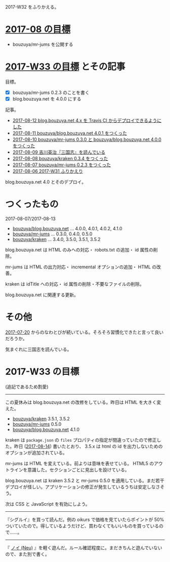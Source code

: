 2017-W32 をふりかえる。

# [2017-08 の目標][2017-07-31]

- bouzuya/mr-jums を公開する

# [2017-W33 の目標][2017-07-30] とその記事

目標。

- [x] bouzuya/mr-jums 0.2.3 のことを書く
- [x] blog.bouzuya.net を 4.0.0 にする

記事。

- [2017-08-12 blog.bouzuya.net 4.x を Travis CI からデプロイできるようにした][2017-08-12]
- [2017-08-11 bouzuya/blog.bouzuya.net 4.0.1 をつくった][2017-08-11]
- [2017-08-10 bouzuya/mr-jums 0.3.0 と bouzuya/blog.bouzuya.net 4.0.0 をつくった][2017-08-10]
- [2017-08-09 吉川英治『三国志』を読んでいる][2017-08-09]
- [2017-08-08 bouzuya/kraken 0.3.4 をつくった][2017-08-08]
- [2017-08-07 bouzuya/mr-jums 0.2.3 をつくった][2017-08-07]
- [2017-08-06 2017-W31 ふりかえり][2017-08-06]

blog.bouzuya.net 4.0 とそのデプロイ。

# つくったもの

2017-08-07/2017-08-13

- [bouzuya/blog.bouzuya.net][] ... 4.0.0, 4.0.1, 4.0.2, 4.1.0
- [bouzuya/mr-jums][] ... 0.3.0, 0.4.0, 0.5.0
- [bouzuya/kraken][] ... 3.4.0, 3.5.0, 3.5.1, 3.5.2

blog.bouzuya.net は HTML のみへの対応・ robots.txt の追加・ id 属性の削除。

mr-jums は HTML の出力対応・ incremental オプションの追加・ HTML の改善。

kraken は idTitle への対応・ id 属性の削除・不要なファイルの削除。

blog.bouzuya.net に関連する更新。

# その他

[2017-07-20][] からのなわとびが続いている。そろそろ習慣化できたと言って良いだろうか。

気まぐれに三国志を読んでいる。

# 2017-W33 の目標

(追記であるため割愛)

-----

この夏休みは blog.bouzuya.net の改修をしている。昨日は HTML を大きく変えた。

- [bouzuya/kraken][] 3.5.1, 3.5.2
- [bouzuya/mr-jums][] 0.5.0
- [bouzuya/blog.bouzuya.net][] 4.1.0

kraken は `package.json` の `files` プロパティの指定が間違っていたので修正した。昨日 ([2017-08-14][]) 書いたとおり、 3.5.x は html の id を出力しないためのオプションが追加されている。

mr-jums は HTML を変えている。前よりは意味を表せている。 HTML5 のアウトラインを意識した。セクションごとに見出しを設けている。

blog.bouzuya.net は kraken 3.5.2 と mr-jums 0.5.0 を適用している。まだ若干デプロイが怪しい。アプリケーションの修正が発生しているうちは安定しなさそう。

次は CSS と JavaScript を有効にしよう。

-----

『シグルイ』を買って読んだ。例の oikurs で価格を見ていたらポイントが 50% ついていたので。得しているようだけど、買わなくてもいいものを買っているので……。

-----

『 [ノイ (Neu)](https://www.amazon.co.jp/dp/B000NIKC7K) 』を軽く遊んだ。ルール確認程度に。まだきちんと遊んでいないので、また別で書く。

[2017-07-20]: https://blog.bouzuya.net/2017/07/20/
[2017-07-30]: https://blog.bouzuya.net/2017/07/30/
[2017-07-31]: https://blog.bouzuya.net/2017/07/31/
[2017-08-06]: https://blog.bouzuya.net/2017/08/06/
[2017-08-07]: https://blog.bouzuya.net/2017/08/07/
[2017-08-08]: https://blog.bouzuya.net/2017/08/08/
[2017-08-09]: https://blog.bouzuya.net/2017/08/09/
[2017-08-10]: https://blog.bouzuya.net/2017/08/10/
[2017-08-11]: https://blog.bouzuya.net/2017/08/11/
[2017-08-12]: https://blog.bouzuya.net/2017/08/12/
[2017-08-14]: https://blog.bouzuya.net/2017/08/14/
[bouzuya/blog.bouzuya.net]: https://github.com/bouzuya/blog.bouzuya.net
[bouzuya/kraken]: https://github.com/bouzuya/kraken
[bouzuya/mr-jums]: https://github.com/bouzuya/mr-jums
